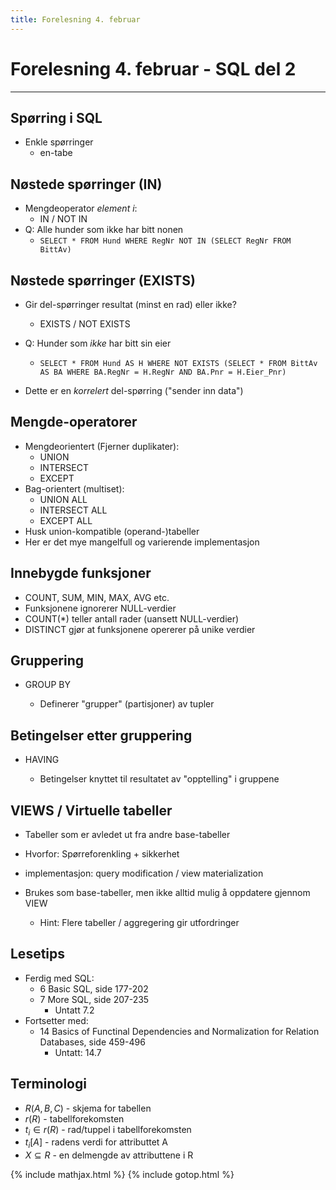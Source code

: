 ```yaml
---
title: Forelesning 4. februar
---
```


# Forelesning 4. februar - SQL del 2

---

## Spørring i SQL
- Enkle spørringer
  - en-tabe

## Nøstede spørringer (IN)
- Mengdeoperator _element i_:
  - IN / NOT IN
- Q: Alle hunder som ikke har bitt nonen
  - `SELECT * FROM Hund WHERE RegNr NOT IN (SELECT RegNr FROM BittAv)`

## Nøstede spørringer (EXISTS)
- Gir del-spørringer resultat (minst en rad) eller ikke?
  - EXISTS / NOT EXISTS
- Q: Hunder som _ikke_ har bitt sin eier
  - `SELECT * FROM Hund AS H WHERE NOT EXISTS (SELECT * FROM BittAv AS BA WHERE BA.RegNr = H.RegNr AND BA.Pnr = H.Eier_Pnr)`

- Dette er en _korrelert_ del-spørring ("sender inn data")

## Mengde-operatorer
- Mengdeorientert (Fjerner duplikater):
  - UNION
  - INTERSECT
  - EXCEPT
- Bag-orientert (multiset):
  - UNION ALL
  - INTERSECT ALL
  - EXCEPT ALL
- Husk union-kompatible (operand-)tabeller
- Her er det mye mangelfull og varierende implementasjon

## Innebygde funksjoner
- COUNT, SUM, MIN, MAX, AVG etc.
- Funksjonene ignorerer NULL-verdier
- COUNT(\*) teller antall rader (uansett NULL-verdier)
- DISTINCT gjør at funksjonene opererer på unike verdier

## Gruppering
- GROUP BY <attributt-liste>
  - Definerer "grupper" (partisjoner) av tupler

## Betingelser etter gruppering
- HAVING <betingelse>
  - Betingelser knyttet til resultatet av "opptelling" i gruppene

## VIEWS / Virtuelle tabeller
- Tabeller som er avledet ut fra andre base-tabeller

- Hvorfor: Spørreforenkling + sikkerhet
- implementasjon: query modification / view materialization
- Brukes som base-tabeller, men ikke alltid mulig å oppdatere gjennom VIEW
  - Hint: Flere tabeller / aggregering gir utfordringer

## Lesetips
- Ferdig med SQL:
  - 6 Basic SQL, side 177-202
  - 7 More SQL, side 207-235
    - Untatt 7.2
- Fortsetter med:
  - 14 Basics of Functinal Dependencies and Normalization for Relation Databases, side 459-496
    - Untatt: 14.7

## Terminologi
- $R(A,B,C)$ - skjema for tabellen
- $r(R)$ - tabellforekomsten
- $t_i ∈ r(R)$ - rad/tuppel i tabellforekomsten
- $t_i[A]$ - radens verdi for attributtet A
- $X ⊆ R$ - en delmengde av attributtene i R


{% include mathjax.html %}
{% include gotop.html %}
